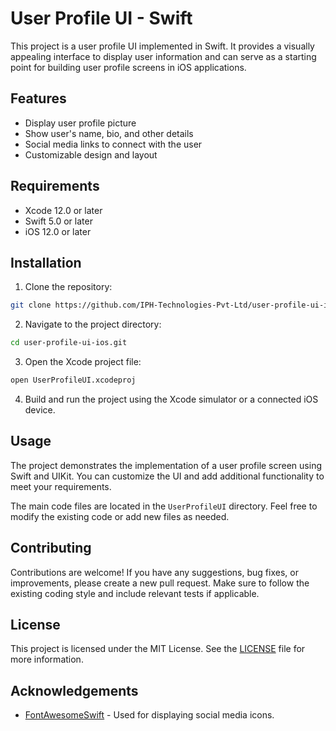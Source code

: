 # User Profile UI - Swift

This project is a user profile UI implemented in Swift. It provides a visually appealing interface to display user information and can serve as a starting point for building user profile screens in iOS applications.

## Features

- Display user profile picture
- Show user's name, bio, and other details
- Social media links to connect with the user
- Customizable design and layout

## Requirements

- Xcode 12.0 or later
- Swift 5.0 or later
- iOS 12.0 or later

## Installation

1. Clone the repository:

```bash
git clone https://github.com/IPH-Technologies-Pvt-Ltd/user-profile-ui-ios.git
```

2. Navigate to the project directory:

```bash
cd user-profile-ui-ios.git
```

3. Open the Xcode project file:

```bash
open UserProfileUI.xcodeproj
```

4. Build and run the project using the Xcode simulator or a connected iOS device.

## Usage

The project demonstrates the implementation of a user profile screen using Swift and UIKit. You can customize the UI and add additional functionality to meet your requirements.

The main code files are located in the `UserProfileUI` directory. Feel free to modify the existing code or add new files as needed.

## Contributing

Contributions are welcome! If you have any suggestions, bug fixes, or improvements, please create a new pull request. Make sure to follow the existing coding style and include relevant tests if applicable.

## License

This project is licensed under the MIT License. See the [LICENSE](LICENSE) file for more information.

## Acknowledgements

- [FontAwesomeSwift](https://github.com/thii/FontAwesome.swift) - Used for displaying social media icons.
